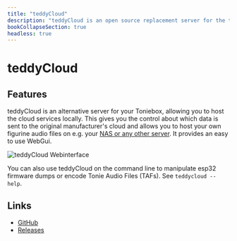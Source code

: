 ```yaml
---
title: "teddyCloud"
description: "teddyCloud is an open source replacement server for the tonies cloud."
bookCollapseSection: true
headless: true
---
```


# teddyCloud

## Features
teddyCloud is an alternative server for your Toniebox, allowing you to host the cloud services locally.
This gives you the control about which data is sent to the original manufacturer's cloud and allows you
to host your own figurine audio files on e.g. your [NAS or any other server](setup/supported-server-hardware). It provides an easy to use WebGui.

![teddyCloud Webinterface](/img/teddyCloudWebinterface.png)

You can also use teddyCloud on the command line to manipulate esp32 firmware dumps or encode Tonie Audio Files (TAFs). See ```teddycloud --help```.

## Links
* [GitHub](https://github.com/toniebox-reverse-engineering/teddycloud)
* [Releases](https://github.com/toniebox-reverse-engineering/teddycloud/releases)
